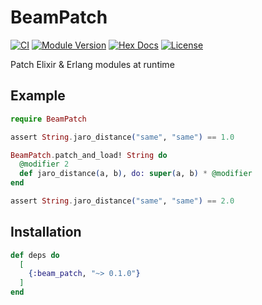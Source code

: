 # BeamPatch

[![CI](https://github.com/kzemek/beam_patch/actions/workflows/ci.yml/badge.svg)](https://github.com/kzemek/beam_patch/actions/workflows/ci.yml)
[![Module Version](https://img.shields.io/hexpm/v/beam_patch.svg)](https://hex.pm/packages/beam_patch)
[![Hex Docs](https://img.shields.io/badge/hex-docs-lightgreen.svg)](https://hexdocs.pm/beam_patch/)
[![License](https://img.shields.io/hexpm/l/beam_patch.svg)](https://github.com/kzemek/beam_patch/blob/master/LICENSE)

Patch Elixir & Erlang modules at runtime

## Example

```elixir
require BeamPatch

assert String.jaro_distance("same", "same") == 1.0

BeamPatch.patch_and_load! String do
  @modifier 2
  def jaro_distance(a, b), do: super(a, b) * @modifier
end

assert String.jaro_distance("same", "same") == 2.0
```

## Installation

```elixir
def deps do
  [
    {:beam_patch, "~> 0.1.0"}
  ]
end
```
